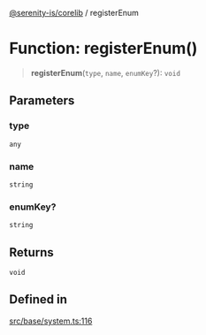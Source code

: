 [@serenity-is/corelib](../README.md) / registerEnum

# Function: registerEnum()

> **registerEnum**(`type`, `name`, `enumKey`?): `void`

## Parameters

### type

`any`

### name

`string`

### enumKey?

`string`

## Returns

`void`

## Defined in

[src/base/system.ts:116](https://github.com/serenity-is/serenity/blob/master/packages/corelib/src/base/system.ts#L116)
